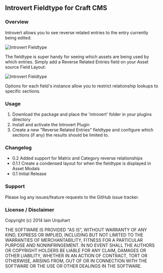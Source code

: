 ## Introvert Fieldtype for Craft CMS

### Overview

Introvert allows you to see reverse related entries to the entry currently being edited.

![Introvert Fieldtype](http://f.cl.ly/items/1k2b0y0e3T1W2b0k3V2B/Image%202014-05-20%20at%2010.15.05%20PM.png)

The fieldtype is super handy for seeing which assets are being used by which entries. Simply add a Reverse Related Entries field on your Asset source Field Layout:

![Introvert Fieldtype](http://f.cl.ly/items/0H3c3o0g0L332e033Y36/Image%202014-05-21%20at%208.24.40%20PM.png)

Options for each field's instance allow you to restrict relationship lookups to specific sections.

### Usage

1. Download the package and place the 'introvert' folder in your plugins directory
2. Install and activate the Introvert Plugin
3. Create a new "Reverse Related Entries" fieldtype and configure which sections (if any) the results should be limited to.

### Changelog

 * 0.2 Added support for Matrix and Category reverse relationships
 * 0.1.1 Create a condensed layout for when the fieldtype is displayed in Asset Modals
 * 0.1 Initial Release

### Support

Please log any issues/feature requests to the GitHub issue tracker.

### License / Disclaimer

Copyright (c) 2014 Iain Urquhart

THE SOFTWARE IS PROVIDED "AS IS", WITHOUT WARRANTY OF ANY KIND, EXPRESS OR
IMPLIED, INCLUDING BUT NOT LIMITED TO THE WARRANTIES OF MERCHANTABILITY,
FITNESS FOR A PARTICULAR PURPOSE AND NONINFRINGEMENT. IN NO EVENT SHALL THE
AUTHORS OR COPYRIGHT HOLDERS BE LIABLE FOR ANY CLAIM, DAMAGES OR OTHER
LIABILITY, WHETHER IN AN ACTION OF CONTRACT, TORT OR OTHERWISE, ARISING FROM,
OUT OF OR IN CONNECTION WITH THE SOFTWARE OR THE USE OR OTHER DEALINGS IN
THE SOFTWARE.